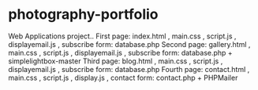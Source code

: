 # photography-portfolio
Web Applications project..
First page: index.html , main.css , script.js , displayemail.js , subscribe form: database.php
Second page: gallery.html , main.css , script.js , displayemail.js , subscribe form: database.php + simplelightbox-master
Third page: blog.html , main.css , script.js , displayemail.js , subscribe form: database.php
Fourth page: contact.html , main.css , script.js , display.js , contact form: contact.php + PHPMailer
